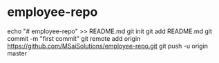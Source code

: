 # employee-repo
echo "# employee-repo" >> README.md
git init
git add README.md
git commit -m "first commit"
git remote add origin https://github.com/MSaiSolutions/employee-repo.git
git push -u origin master
